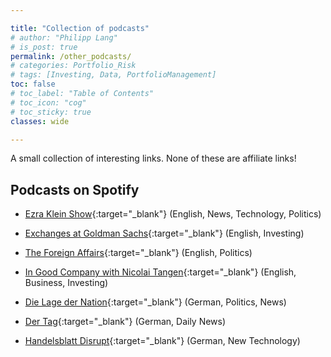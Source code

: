 ```yaml
---

title: "Collection of podcasts"
# author: "Philipp Lang"
# is_post: true
permalink: /other_podcasts/
# categories: Portfolio_Risk
# tags: [Investing, Data, PortfolioManagement]
toc: false
# toc_label: "Table of Contents"
# toc_icon: "cog"
# toc_sticky: true
classes: wide

---
```


A small collection of interesting links. None of these are affiliate links!

## Podcasts on Spotify

* [Ezra Klein Show](https://open.spotify.com/show/3oB5noYIwEB2dMAREj2F7S){:target="_blank"} (English, News, Technology, Politics)
* [Exchanges at Goldman Sachs](https://open.spotify.com/show/1T6xOGR2S5tY6bZ7XbpAC3?si=62713a21394b4c64){:target="_blank"} (English, Investing)
* [The Foreign Affairs](https://open.spotify.com/show/3vCDodm2QxZXsZFzdv1mPV?si=6c404e88a701474a){:target="_blank"} (English, Politics)
* [In Good Company with Nicolai Tangen](https://open.spotify.com/show/2r75HRXpsJraJ3Akyo8kSg?si=4819394578a747ce){:target="_blank"} (English, Business, Investing)


* [Die Lage der Nation](https://open.spotify.com/show/7a3LWj5xSFhFRYmztS8wgK?si=48b22a26f6244981){:target="_blank"} (German, Politics, News)
* [Der Tag](https://open.spotify.com/show/7JySWeA3XdcaaFa6AWfnb2?si=9deceac909fb4102){:target="_blank"} (German, Daily News)
* [Handelsblatt Disrupt](https://open.spotify.com/show/49hcDkCcll6L7gpkmy63Ug?si=32b17d7588c548a0){:target="_blank"} (German, New Technology)

